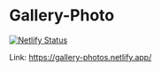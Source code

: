 # Gallery-Photo

[![Netlify Status](https://api.netlify.com/api/v1/badges/68666430-885c-4018-b422-d9609c13d144/deploy-status)](https://app.netlify.com/sites/gallery-photos/deploys)

Link: https://gallery-photos.netlify.app/
